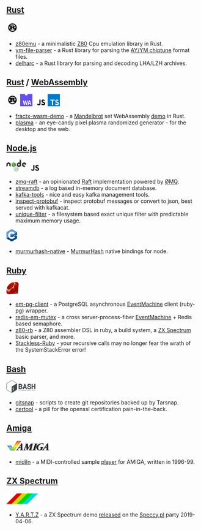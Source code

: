 [Rust]
------
<a href="https://www.rust-lang.org/"><img src="img/rust-logo-blk.svg" alt="Rust" height="32"></a>

* [z80emu](https://github.com/royaltm/rust-z80emu) - a minimalistic [Z80] Cpu emulation library in Rust.
* [ym-file-parser](https://github.com/royaltm/rust-ym-file-parser) - a Rust library for parsing the [AY/YM chiptune](/rust-ym-file-parser) format files.
* [delharc](https://github.com/royaltm/rust-delharc) - a Rust library for parsing and decoding LHA/LZH archives.

[Rust] / [WebAssembly]
----------------------
<a href="https://www.rust-lang.org/"><img src="img/rust-logo-blk.svg" alt="Rust" height="32"></a>
<a href="https://webassembly.org/"><img src="img/WebAssembly_Logo.svg" alt="WebAssembly" height="32"></a>
<a href="https://developer.mozilla.org/en-US/docs/Web/JavaScript"><img src="img/Unofficial_JavaScript_logo.svg" alt="JavaScript" height="32"></a>
<a href="https://www.typescriptlang.org/"><img src="img/typescriptlang-icon.svg" alt="JavaScript" height="32"></a>

* [fractx-wasm-demo](https://github.com/royaltm/rust-fractx-wasm-demo) - a [Mandelbrot](https://en.wikipedia.org/wiki/Mandelbrot_set) set WebAssembly [demo](https://yeondir.com/fractx-demo/) in Rust.
* [plasma](https://github.com/royaltm/rust-plasma) - an eye-candy pixel plasma randomized generator - for the desktop and the web.

[Node.js]
---------
<a href="https://nodejs.org/"><img src="img/Node.js_logo.svg" alt="Node.js" height="32"></a>
<a href="https://developer.mozilla.org/en-US/docs/Web/JavaScript"><img src="img/Unofficial_JavaScript_logo.svg" alt="JavaScript" height="32"></a>

* [zmq-raft](https://github.com/royaltm/node-zmq-raft) - an opinionated [Raft](https://en.wikipedia.org/wiki/Raft_(computer_science)) implementation powered by [ØMQ](https://zeromq.org/).
* [streamdb](https://github.com/royaltm/node-streamdb) - a log based in-memory document database.
* [kafka-tools](https://github.com/royaltm/kafka-tools) - nice and easy kafka management tools.
* [inspect-protobuf](https://github.com/royaltm/inspect-protobuf) - inspect protobuf messages or convert to json, best served with kafkacat.
* [unique-filter](https://github.com/royaltm/node-unique-filter) - a filesystem based exact unique filter with predictable maximum memory usage.

<a href="http://www.cplusplus.com/"><img src="img/ISO_C++_Logo.svg" alt="JavaScript" height="32"></a>

* [murmurhash-native](https://github.com/royaltm/node-murmurhash-native) - [MurmurHash] native bindings for node.

[Ruby]
------
<a href="https://www.ruby-lang.org/"><img src="img/Ruby_logo.svg" alt="Ruby" height="32"></a>

* [em-pg-client](https://github.com/royaltm/ruby-em-pg-client) - a PostgreSQL asynchronous [EventMachine] client (ruby-pg) wrapper.
* [redis-em-mutex](https://github.com/royaltm/redis-em-mutex) - a cross server-process-fiber [EventMachine] + Redis based semaphore.
* [z80-rb](https://github.com/royaltm/z80-rb) - a Z80 assembler DSL in ruby, a build system, a [ZX Spectrum] basic parser, and more.
* [Stackless-Ruby](https://github.com/royaltm/Stackless-Ruby) - your recursive calls may no longer fear the wrath of the SystemStackError error!

[Bash]
------
<a href="https://www.gnu.org/software/bash/"><img src="img/Gnu-bash-logo.svg" alt="JavaScript" height="32"></a>

* [gitsnap](https://github.com/royaltm/gitsnap) - scripts to create git repositories backed up by Tarsnap.
* [certool](https://github.com/royaltm/certool) - a pill for the openssl certification pain-in-the-back.

[Amiga]
-------
<a href="https://en.wikipedia.org/wiki/Amiga"><img src="img/Amiga-Logo-1985.svg" alt="Amiga" height="32"></a>

* [midiIn](https://github.com/royaltm/Amiga-midiIn) - a MIDI-controlled sample [player](https://aminet.net/package/mus/midi/midiIn32) for AMIGA, written in 1996-99.

[ZX Spectrum]
-------------
<a href="https://en.wikipedia.org/wiki/ZX_Spectrum"><img src="img/ZX-Spectrum.svg" alt="ZX Spectrum" height="32"></a>

* [Y.A.R.T.Z](https://github.com/royaltm/zxspectrum-demo-yartz) - a ZX Spectrum demo [released](http://www.pouet.net/prod.php?which=80935) on the [Speccy.pl](https://speccy.pl) party 2019-04-06.

<script>var clicky_site_ids = clicky_site_ids || []; clicky_site_ids.push(101270192);</script>
<script async src="//static.getclicky.com/js"></script>

[Amiga]: https://en.wikipedia.org/wiki/Amiga
[Bash]: https://www.gnu.org/software/bash/
[EventMachine]: https://github.com/eventmachine/eventmachine
[MurmurHash]: https://en.wikipedia.org/wiki/MurmurHash
[Node.js]: https://nodejs.org/
[Ruby]: https://www.ruby-lang.org/
[Rust]: https://www.rust-lang.org/
[WebAssembly]: https://webassembly.org/
[ZX Spectrum]: https://en.wikipedia.org/wiki/ZX_Spectrum
[Z80]: https://en.wikipedia.org/wiki/Zilog_Z80